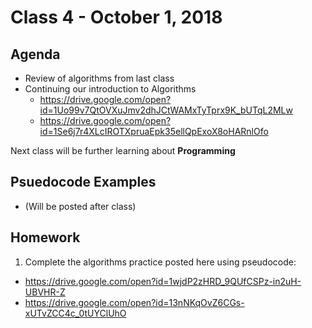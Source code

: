 # Class 4 - October 1, 2018

## Agenda

* Review of algorithms from last class
* Continuing our introduction to Algorithms
  * https://drive.google.com/open?id=1Uo99v7QtOVXuJmv2dhJCtWAMxTyTprx9K_bUTqL2MLw
  * https://drive.google.com/open?id=1Se6j7r4XLcIROTXpruaEpk35ellQpExoX8oHARnlOfo

Next class will be further learning about **Programming**

## Psuedocode Examples

* (Will be posted after class)

## Homework

1. Complete the algorithms practice posted here using pseudocode:
  * https://drive.google.com/open?id=1wjdP2zHRD_9QUfCSPz-in2uH-UBVHR-Z
  * https://drive.google.com/open?id=13nNKqOvZ6CGs-xUTvZCC4c_0tUYClUhO
